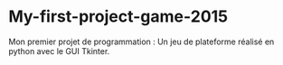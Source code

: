 # My-first-project-game-2015
Mon premier projet de programmation :
Un jeu de plateforme réalisé en python avec le GUI Tkinter.
